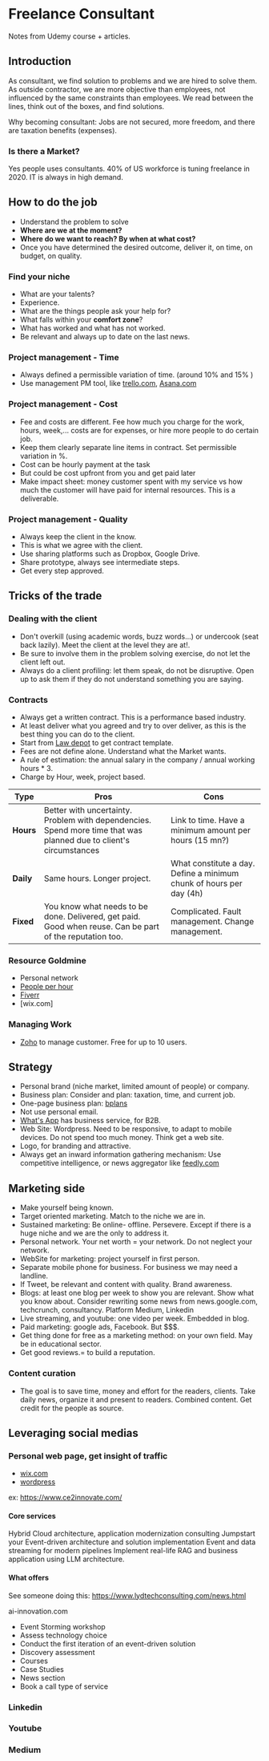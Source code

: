 # Freelance Consultant

Notes from Udemy course + articles.

## Introduction

As consultant, we find solution to problems and we are hired to solve them. As outside contractor, we are more objective than employees, not influenced by the same constraints than employees. We read between the lines, think out of the boxes, and find solutions.

Why becoming consultant: Jobs are not secured, more freedom, and there are taxation benefits (expenses). 

### Is there a Market? 

Yes people uses consultants. 40% of US workforce is tuning freelance in 2020. IT is always in high demand.


## How to do the job

* Understand the problem to solve
* **Where are we at the moment?**
* **Where do we want to reach? By when at what cost?**
* Once you have determined the desired outcome, deliver it, on time, on budget, on quality.

### Find your niche

* What are your talents? 
* Experience.
* What are the things people ask your help for?
* What falls within your **comfort zone**?
* What has worked and what has not worked.
* Be relevant and always up to date on the last news.

### Project management - Time

* Always defined a permissible variation of time. (around 10% and 15% )
* Use management PM tool, like [trello.com](https://www.trello.com), [Asana.com](https://www.asana.com)

### Project management - Cost

* Fee and costs are different. Fee how much you charge for the work, hours, week,... costs are for expenses, or hire more people to do certain job.
* Keep them clearly separate line items in contract. Set permissible variation in %.
* Cost can be hourly payment at the task
* But could be cost upfront from you and get paid later
* Make impact sheet: money customer spent with my service vs how much the customer will have paid for internal resources. This is a deliverable. 

### Project management - Quality

* Always keep the client in the know.
* This is what we agree with the client.
* Use sharing platforms such as Dropbox, Google Drive.
* Share prototype, always see intermediate steps.
* Get every step approved. 

## Tricks of the trade


### Dealing with the client

* Don't overkill (using academic words, buzz words...) or undercook (seat back lazily). Meet the client at the level they are at!. 
* Be sure to involve them in the problem solving exercise, do not let the client left out.
* Always do a client profiling: let them speak, do not be disruptive. Open up to ask them if they do not understand something you are saying.

### Contracts

* Always get a written contract. This is a performance based industry.
* At least deliver what you agreed and try to over deliver, as this is the best thing you can do to the client.
* Start from [Law depot](https://www.lawdepot.com/contracts/consulting-agreement) to get contract template.
* Fees are not define alone. Understand what the Market wants. 
* A rule of estimation: the annual salary in the company / annual working hours * 3.
* Charge by Hour, week, project based.

| Type | Pros | Cons |
| --- | --- | --- |
| **Hours** | Better with uncertainty. Problem with dependencies. Spend more time that was planned due to client's circumstances | Link to time. Have a minimum amount per hours (15 mn?) |
| **Daily** | Same hours. Longer project. | What constitute a day. Define a minimum chunk of hours per day (4h) |
| **Fixed** | You know what needs to be done. Delivered, get paid. Good when reuse. Can be part of the reputation too. | Complicated. Fault management. Change management. |

### Resource Goldmine

* Personal network
* [People per hour](https://www.peopleperhour.com)
* [Fiverr](https://www.fiverr.com/)
* [wix.com]

### Managing Work

* [Zoho](https://www.zoho.com) to manage customer. Free for up to 10 users.

## Strategy

* Personal brand (niche market, limited amount of people) or company.
* Business plan: Consider and plan: taxation, time, and current job.
* One-page business plan: [bplans](https://www.bplans.com/business-planning/types/one-page-plan/)
* Not use personal email. 
* [What's App](https://business.whatsapp.com/) has business service, for B2B.
* Web Site: Wordpress. Need to be responsive, to adapt to mobile devices. Do not spend too much money. Think get a web site.
* Logo, for branding and attractive. 
* Always get an inward information gathering mechanism: Use competitive intelligence, or news aggregator like [feedly.com](https://feedly.com/)

## Marketing side

* Make yourself being known. 
* Target oriented marketing. Match to the niche we are in. 
* Sustained marketing: Be online- offline. Persevere. Except if there is a huge niche and we are the only to address it.
* Personal network. Your net worth = your network. Do not neglect your network.
* WebSite for marketing: project yourself in first person. 
* Separate mobile phone for business. For business we may need a landline. 
* If Tweet, be relevant and content with quality. Brand awareness. 
* Blogs: at least one blog per week to show you are relevant. Show what you know about. Consider rewriting some news from news.google.com, techcrunch, consultancy. Platform Medium, Linkedin
* Live streaming, and youtube: one video per week. Embedded in blog. 
* Paid marketing: google ads, Facebook. But $$$.
* Get thing done for free as a marketing method: on your own field. May be in educational sector.
* Get good reviews.= to build a reputation. 

### Content curation

* The goal is to save time, money and effort for the readers, clients. Take daily news, organize it and present to readers. Combined content. Get credit for the people as source.
 
## Leveraging social medias

### Personal web page, get insight of traffic

* [wix.com]()
* [wordpress]()


ex: https://www.ce2innovate.com/

#### Core services

Hybrid Cloud architecture, application modernization consulting
Jumpstart your Event-driven architecture and solution implementation
Event and data streaming for modern pipelines
Implement real-life RAG and business application using LLM architecture.

#### What offers

See someone doing this: https://www.lydtechconsulting.com/news.html

ai-innovation.com

* Event Storming workshop
* Assess technology choice
* Conduct the first iteration of an event-driven solution
* Discovery assessment
* Courses
* Case Studies
* News section
* Book a call type of service

### Linkedin

### Youtube

### Medium

